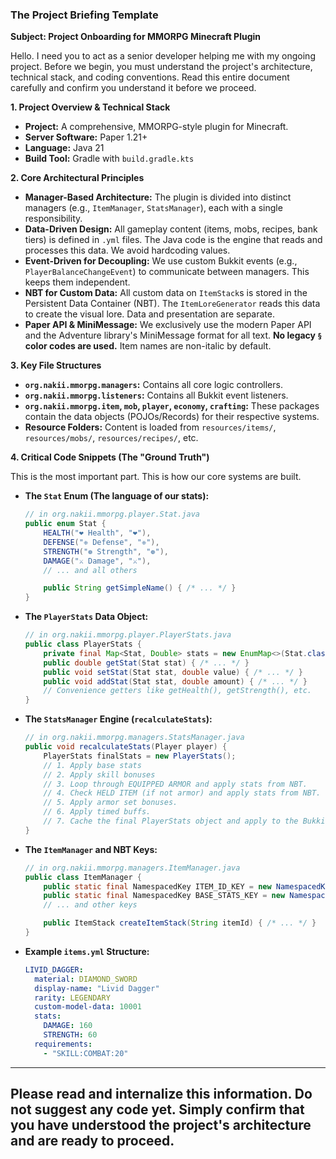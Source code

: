 ### **The Project Briefing Template**

**Subject: Project Onboarding for MMORPG Minecraft Plugin**

Hello. I need you to act as a senior developer helping me with my ongoing project. Before we begin, you must understand the project's architecture, technical stack, and coding conventions. Read this entire document carefully and confirm you understand it before we proceed.

**1. Project Overview & Technical Stack**

*   **Project:** A comprehensive, MMORPG-style plugin for Minecraft.
*   **Server Software:** Paper 1.21+
*   **Language:** Java 21
*   **Build Tool:** Gradle with `build.gradle.kts`

**2. Core Architectural Principles**

*   **Manager-Based Architecture:** The plugin is divided into distinct managers (e.g., `ItemManager`, `StatsManager`), each with a single responsibility.
*   **Data-Driven Design:** All gameplay content (items, mobs, recipes, bank tiers) is defined in `.yml` files. The Java code is the engine that reads and processes this data. We avoid hardcoding values.
*   **Event-Driven for Decoupling:** We use custom Bukkit events (e.g., `PlayerBalanceChangeEvent`) to communicate between managers. This keeps them independent.
*   **NBT for Custom Data:** All custom data on `ItemStack`s is stored in the Persistent Data Container (NBT). The `ItemLoreGenerator` reads this data to create the visual lore. Data and presentation are separate.
*   **Paper API & MiniMessage:** We exclusively use the modern Paper API and the Adventure library's MiniMessage format for all text. **No legacy `§` color codes are used.** Item names are non-italic by default.

**3. Key File Structures**

*   **`org.nakii.mmorpg.managers`:** Contains all core logic controllers.
*   **`org.nakii.mmorpg.listeners`:** Contains all Bukkit event listeners.
*   **`org.nakii.mmorpg.item`, `mob`, `player`, `economy`, `crafting`:** These packages contain the data objects (POJOs/Records) for their respective systems.
*   **Resource Folders:** Content is loaded from `resources/items/`, `resources/mobs/`, `resources/recipes/`, etc.

**4. Critical Code Snippets (The "Ground Truth")**

This is the most important part. This is how our core systems are built.

*   **The `Stat` Enum (The language of our stats):**
    ```java
    // in org.nakii.mmorpg.player.Stat.java
    public enum Stat {
        HEALTH("❤ Health", "❤"),
        DEFENSE("❈ Defense", "❈"),
        STRENGTH("❁ Strength", "❁"),
        DAMAGE("⚔ Damage", "⚔"),
        // ... and all others
    
        public String getSimpleName() { /* ... */ }
    }
    ```

*   **The `PlayerStats` Data Object:**
    ```java
    // in org.nakii.mmorpg.player.PlayerStats.java
    public class PlayerStats {
        private final Map<Stat, Double> stats = new EnumMap<>(Stat.class);
        public double getStat(Stat stat) { /* ... */ }
        public void setStat(Stat stat, double value) { /* ... */ }
        public void addStat(Stat stat, double amount) { /* ... */ }
        // Convenience getters like getHealth(), getStrength(), etc.
    }
    ```

*   **The `StatsManager` Engine (`recalculateStats`):**
    ```java
    // in org.nakii.mmorpg.managers.StatsManager.java
    public void recalculateStats(Player player) {
        PlayerStats finalStats = new PlayerStats();
        // 1. Apply base stats
        // 2. Apply skill bonuses
        // 3. Loop through EQUIPPED ARMOR and apply stats from NBT.
        // 4. Check HELD ITEM (if not armor) and apply stats from NBT.
        // 5. Apply armor set bonuses.
        // 6. Apply timed buffs.
        // 7. Cache the final PlayerStats object and apply to the Bukkit player.
    }
    ```

*   **The `ItemManager` and NBT Keys:**
    ```java
    // in org.nakii.mmorpg.managers.ItemManager.java
    public class ItemManager {
        public static final NamespacedKey ITEM_ID_KEY = new NamespacedKey(MMORPGCore.getInstance(), "item_id");
        public static final NamespacedKey BASE_STATS_KEY = new NamespacedKey(MMORPGCore.getInstance(), "base_stats");
        // ... and other keys

        public ItemStack createItemStack(String itemId) { /* ... */ }
    }
    ```

*   **Example `items.yml` Structure:**
    ```yaml
    LIVID_DAGGER:
      material: DIAMOND_SWORD
      display-name: "Livid Dagger"
      rarity: LEGENDARY
      custom-model-data: 10001
      stats:
        DAMAGE: 160
        STRENGTH: 60
      requirements:
        - "SKILL:COMBAT:20"
    ```

---
**Please read and internalize this information. Do not suggest any code yet. Simply confirm that you have understood the project's architecture and are ready to proceed.**
---